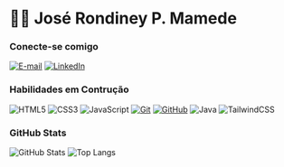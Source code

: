 # 👋🏻 José Rondiney P. Mamede
  
### Conecte-se comigo

[![E-mail](https://img.shields.io/badge/-Email-000?style=for-the-badge&logo=microsoft-outlook&logoColor=E94D5F)](mailto:rondineypatricio@gmail.com)
[![LinkedIn](https://img.shields.io/badge/-LinkedIn-000?style=for-the-badge&logo=linkedin&logoColor=30A3DC)]()

### Habilidades em Contrução

![HTML5](https://img.shields.io/badge/html5-%23E34F26.svg?style=for-the-badge&logo=html5&logoColor=white)
![CSS3](https://img.shields.io/badge/css3-%231572B6.svg?style=for-the-badge&logo=css3&logoColor=white)
![JavaScript](https://img.shields.io/badge/javascript-%23323330.svg?style=for-the-badge&logo=javascript&logoColor=%23F7DF1E)
[![Git](https://img.shields.io/badge/Git-000?style=for-the-badge&logo=git&logoColor=E94D5F)](https://git-scm.com/doc)
[![GitHub](https://img.shields.io/badge/GitHub-000?style=for-the-badge&logo=github&logoColor=30A3DC)](https://docs.github.com/)
![Java](https://img.shields.io/badge/java-%23ED8B00.svg?style=for-the-badge&logo=openjdk&logoColor=white)
![TailwindCSS](https://img.shields.io/badge/Tailwind_CSS-38B2AC?style=for-the-badge&logo=tailwind-css&logoColor=white)

### GitHub Stats

![GitHub Stats](https://github-readme-stats.vercel.app/api?username=Rodney-JM&show_icons=true&theme=radical)
![Top Langs](https://github-readme-stats.vercel.app/api/top-langs/?username=Rodney-JM&layout=compact&theme=radical)



